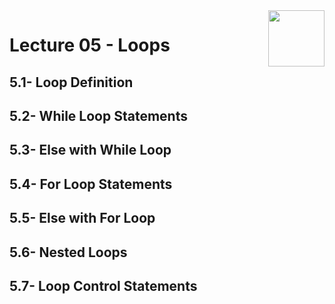 <img align="right" width="90" height="90" src="https://github.com/cs-MohamedAyman/Computer-Science-Textbooks/blob/master/logos/python.jpg">

# Lecture 05 - Loops
## 5.1- Loop Definition
## 5.2- While Loop Statements
## 5.3- Else with While Loop
## 5.4- For Loop Statements
## 5.5- Else with For Loop
## 5.6- Nested Loops
## 5.7- Loop Control Statements
